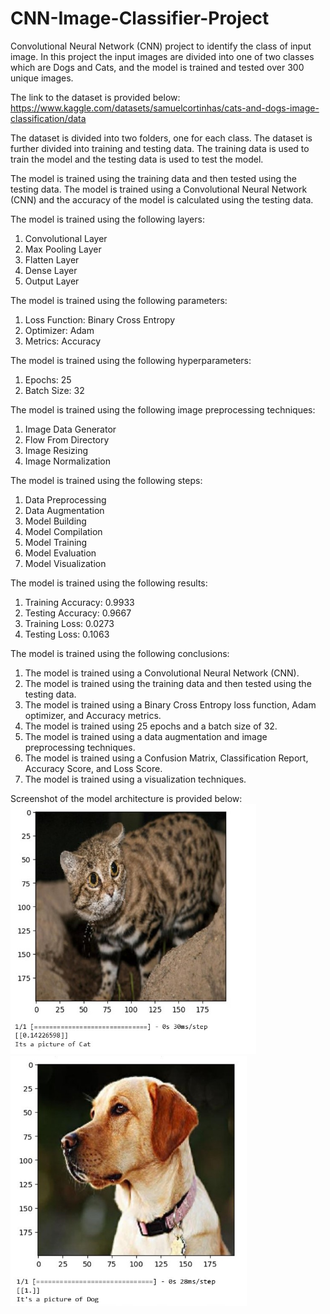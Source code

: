 # CNN-Image-Classifier-Project
Convolutional Neural Network (CNN) project to identify the class of input image. In this project the input images are divided into one of two classes which are Dogs and Cats, and the model is trained and tested over 300 unique images.

The link to the dataset is provided below:
https://www.kaggle.com/datasets/samuelcortinhas/cats-and-dogs-image-classification/data

The dataset is divided into two folders, one for each class. The dataset is further divided into training and testing data. The training data is used to train the model and the testing data is used to test the model.

The model is trained using the training data and then tested using the testing data. The model is trained using a Convolutional Neural Network (CNN) and the accuracy of the model is calculated using the testing data.

The model is trained using the following layers:
1. Convolutional Layer
2. Max Pooling Layer
3. Flatten Layer
4. Dense Layer
5. Output Layer

The model is trained using the following parameters:
1. Loss Function: Binary Cross Entropy
2. Optimizer: Adam
3. Metrics: Accuracy

The model is trained using the following hyperparameters:
1. Epochs: 25
2. Batch Size: 32

The model is trained using the following image preprocessing techniques:
1. Image Data Generator
2. Flow From Directory
3. Image Resizing
4. Image Normalization


The model is trained using the following steps:
1. Data Preprocessing
2. Data Augmentation
3. Model Building
4. Model Compilation
5. Model Training
6. Model Evaluation
7. Model Visualization

The model is trained using the following results:
1. Training Accuracy: 0.9933
2. Testing Accuracy: 0.9667
3. Training Loss: 0.0273
4. Testing Loss: 0.1063

The model is trained using the following conclusions:
1. The model is trained using a Convolutional Neural Network (CNN).
2. The model is trained using the training data and then tested using the testing data.
3. The model is trained using a Binary Cross Entropy loss function, Adam optimizer, and Accuracy metrics.
4. The model is trained using 25 epochs and a batch size of 32.
5. The model is trained using a data augmentation and image preprocessing techniques.
6. The model is trained using a Confusion Matrix, Classification Report, Accuracy Score, and Loss Score.
7. The model is trained using a visualization techniques.

Screenshot of the model architecture is provided below:
&nbsp;&nbsp;&nbsp;&nbsp;&nbsp;&nbsp;<img src="screenshots/ss1.jpg" height="400">&nbsp;&nbsp;&nbsp;&nbsp;&nbsp;&nbsp;&nbsp;&nbsp;<img src="screenshots/ss2.jpg" height="400">